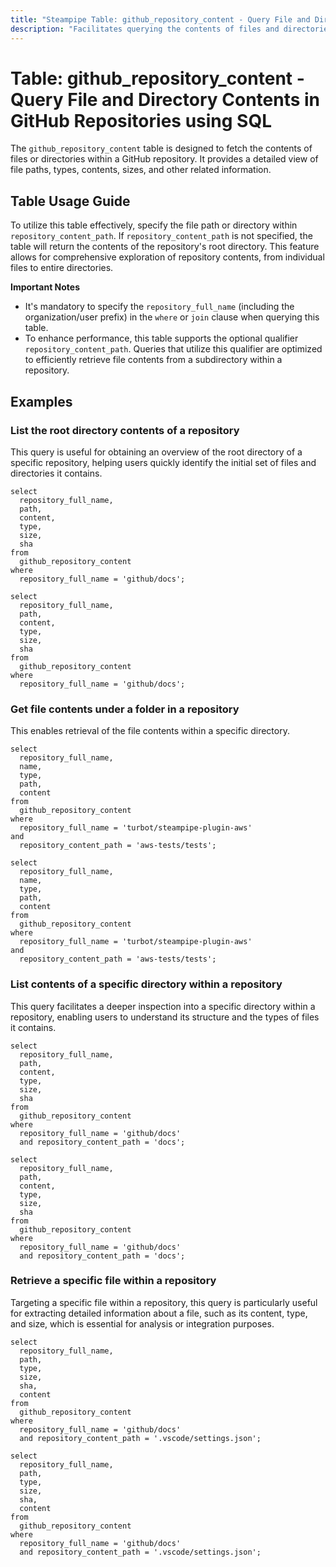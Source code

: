 ```yaml
---
title: "Steampipe Table: github_repository_content - Query File and Directory Contents in GitHub Repositories using SQL"
description: "Facilitates querying the contents of files and directories within GitHub repositories, offering insights into file paths, types, sizes, and more."
---
```


# Table: github_repository_content - Query File and Directory Contents in GitHub Repositories using SQL

The `github_repository_content` table is designed to fetch the contents of files or directories within a GitHub repository. It provides a detailed view of file paths, types, contents, sizes, and other related information.

## Table Usage Guide

To utilize this table effectively, specify the file path or directory within `repository_content_path`. If `repository_content_path` is not specified, the table will return the contents of the repository's root directory. This feature allows for comprehensive exploration of repository contents, from individual files to entire directories.

**Important Notes**
- It's mandatory to specify the `repository_full_name` (including the organization/user prefix) in the `where` or `join` clause when querying this table.
- To enhance performance, this table supports the optional qualifier `repository_content_path`. Queries that utilize this qualifier are optimized to efficiently retrieve file contents from a subdirectory within a repository.

## Examples

### List the root directory contents of a repository
This query is useful for obtaining an overview of the root directory of a specific repository, helping users quickly identify the initial set of files and directories it contains.

```sql+postgres
select
  repository_full_name,
  path,
  content,
  type,
  size,
  sha
from
  github_repository_content
where
  repository_full_name = 'github/docs';
```

```sql+sqlite
select
  repository_full_name,
  path,
  content,
  type,
  size,
  sha
from
  github_repository_content
where
  repository_full_name = 'github/docs';
```

### Get file contents under a folder in a repository
This enables retrieval of the file contents within a specific directory.

```sql+postgresql
select
  repository_full_name,
  name,
  type,
  path,
  content
from
  github_repository_content
where
  repository_full_name = 'turbot/steampipe-plugin-aws'
and
  repository_content_path = 'aws-tests/tests';
```

```sql+sqlite
select
  repository_full_name,
  name,
  type,
  path,
  content
from
  github_repository_content
where
  repository_full_name = 'turbot/steampipe-plugin-aws'
and
  repository_content_path = 'aws-tests/tests';
```

### List contents of a specific directory within a repository
This query facilitates a deeper inspection into a specific directory within a repository, enabling users to understand its structure and the types of files it contains.

```sql+postgres
select
  repository_full_name,
  path,
  content,
  type,
  size,
  sha
from
  github_repository_content
where
  repository_full_name = 'github/docs'
  and repository_content_path = 'docs';
```

```sql+sqlite
select
  repository_full_name,
  path,
  content,
  type,
  size,
  sha
from
  github_repository_content
where
  repository_full_name = 'github/docs'
  and repository_content_path = 'docs';
```

### Retrieve a specific file within a repository
Targeting a specific file within a repository, this query is particularly useful for extracting detailed information about a file, such as its content, type, and size, which is essential for analysis or integration purposes.

```sql+postgres
select
  repository_full_name,
  path,
  type,
  size,
  sha,
  content
from
  github_repository_content
where
  repository_full_name = 'github/docs'
  and repository_content_path = '.vscode/settings.json';
```

```sql+sqlite
select
  repository_full_name,
  path,
  type,
  size,
  sha,
  content
from
  github_repository_content
where
  repository_full_name = 'github/docs'
  and repository_content_path = '.vscode/settings.json';
```